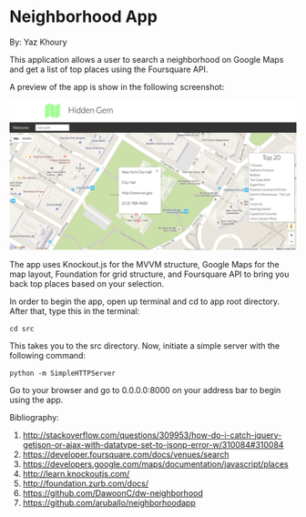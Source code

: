 # Neighborhood App

By: Yaz Khoury

This application allows a user to search a neighborhood on Google Maps and get a list of top places
using the Foursquare API.

A preview of the app is show in the following screenshot:

![app preview](src/img/app-prev.jpg)

The app uses Knockout.js for the MVVM structure, Google Maps for the map layout, Foundation for grid structure, and
Foursquare API to bring you back top places based on your selection.

In order to begin the app, open up terminal and cd to app root directory. After that, type this in the terminal:

```Shell
cd src
```

This takes you to the src directory. Now, initiate a simple server with the following command:

```Shell
python -m SimpleHTTPServer
```

Go to your browser and go to 0.0.0.0:8000 on your address bar to begin using the app.

Bibliography:

1. http://stackoverflow.com/questions/309953/how-do-i-catch-jquery-getjson-or-ajax-with-datatype-set-to-jsonp-error-w/310084#310084
2. https://developer.foursquare.com/docs/venues/search
3. https://developers.google.com/maps/documentation/javascript/places
4. http://learn.knockoutjs.com/
5. http://foundation.zurb.com/docs/
6. https://github.com/DawoonC/dw-neighborhood
7. https://github.com/aruballo/neighborhoodapp